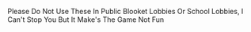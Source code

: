 Please Do Not Use These In Public Blooket Lobbies Or School Lobbies, I Can't Stop You But It Make's The Game Not Fun
